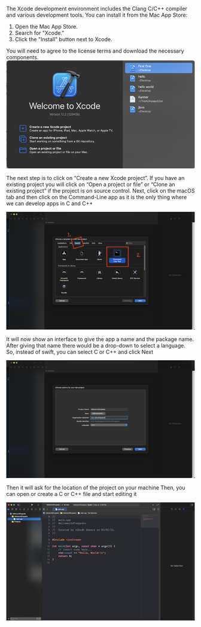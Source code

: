 [//]: # (### Install Xcode)

The Xcode development environment includes the Clang C/C++ compiler and various development tools. You can install it from the Mac App Store:

1. Open the Mac App Store.
2. Search for "Xcode."
3. Click the "Install" button next to Xcode.

You will need to agree to the license terms and download the necessary components.
![](https://github.com/soulimane-mammar/oop_cpp_course/blob/main/screenshots/macOS/xcode_welcome.jpeg?raw=true)

The next step is to click on “Create a new Xcode project”.
If you have an existing project you will click on “Open a project or file” or “Clone an existing project” if the project is on source control.
Next, click on the macOS tab and then click on the Command-Line app as it is the only thing where we can develop apps in C and C++

![](https://github.com/soulimane-mammar/oop_cpp_course/blob/main/screenshots/macOS/xcode_create_project.jpeg?raw=true)

It will now show an interface to give the app a name and the package name. After giving that name there would be a drop-down to select a language. So, instead of swift, you can select C or C++ and click Next

![](https://github.com/soulimane-mammar/oop_cpp_course/blob/main/screenshots/macOS/xcode_select_language.jpeg?raw=true)

Then it will ask for the location of the project on your machine
Then, you can open or create a C or C++ file and start editing it

![](https://github.com/soulimane-mammar/oop_cpp_course/blob/main/screenshots/macOS/xcode_editing_project.jpeg?raw=true)
